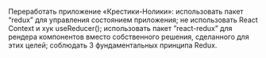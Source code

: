 Переработать приложение «Крестики-Нолики»:
    использовать пакет “redux” для управления состоянием приложения;
    не использовать React Context и хук useReducer();
    использовать пакет ”react-redux” для рендера компонентов вместо собственного решения, сделанного для этих целей;
    соблюдать 3 фундаментальных принципа Redux.
